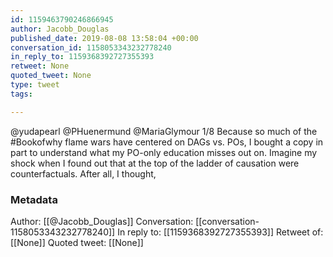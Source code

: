 ```yaml
---
id: 1159463790246866945
author: Jacobb_Douglas
published_date: 2019-08-08 13:58:04 +00:00
conversation_id: 1158053343232778240
in_reply_to: 1159368392727355393
retweet: None
quoted_tweet: None
type: tweet
tags:

---
```


@yudapearl @PHuenermund @MariaGlymour 1/8 Because so much of the #Bookofwhy flame wars have centered on DAGs vs. POs, I bought a copy in part to understand what my PO-only education misses out on. Imagine my shock when I found out that at the top of the ladder of causation were counterfactuals. After all, I thought,

### Metadata

Author: [[@Jacobb_Douglas]]
Conversation: [[conversation-1158053343232778240]]
In reply to: [[1159368392727355393]]
Retweet of: [[None]]
Quoted tweet: [[None]]
